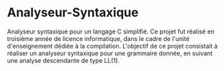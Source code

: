 # Analyseur-Syntaxique
Analyseur syntaxique pour un langage C simplifié.
Ce projet fut réalisé en troisième année de licence informatique, dans le cadre de l'unité d'enseignement dédiée à la compilation.
L'objectif de ce projet consistait à réaliser un analyseur syntaxique pour une grammaire donnée, en suivant une analyse descendante de type LL(1).
